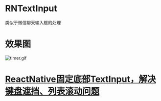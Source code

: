 # RNTextInput
类似于微信聊天输入框的处理

# 效果图
![timer.gif](https://upload-images.jianshu.io/upload_images/1432381-c6abfe084ce69cd3.gif?imageMogr2/auto-orient/strip)

# [ReactNative固定底部TextInput，解决键盘遮挡、列表滚动问题](https://www.jianshu.com/p/1337fe7f714d)
